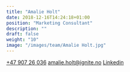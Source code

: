 ```yaml
---
title: "Amalie Holt"
date: 2018-12-16T14:24:18+01:00
position: "Marketing Consultant"
description: ""
draft: false
weight: "10"
image: "/images/team/Amalie Holt.jpg"
---
```


<a class="phoneto" href="tel:+47 907 26 036"><i class="fas fa-phone"></i>+47 907 26 036</a>
<a class="mailto" href="mailto:amalie.holt@ignite.no"><i class="fas fa-envelope"></i></i>amalie.holt@ignite.no</a>
<a class="mailto" target="_blank" href="https://www.linkedin.com/in/amalie-holt-6185b378/"><i class="fab fa-linkedin-in"></i>Linkedin</a>
